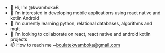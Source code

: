 - 👋 Hi, I’m @kwambokaB
- 👀 I’m interested in developing mobile applications using react native and kotlin Android
- 🌱 I’m currently learning python, relational databases, algorithms and mqtt
- 💞️ I’m looking to collaborate on react, react native and android kotlin projects
- 📫 How to reach me ~boulatekwamboka@gmail.com

<!---
kwambokaB/kwambokaB is a ✨ special ✨ repository because its `README.md` (this file) appears on your GitHub profile.
You can click the Preview link to take a look at your changes.
--->
